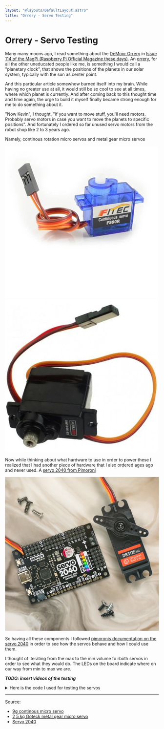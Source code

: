 ```yaml
---
layout: "@layouts/DefaultLayout.astro"
title: "Orrery - Servo Testing"
---
```


# Orrery - Servo Testing

Many many moons ago, I read something about the [DeMoor Orrery](https://demoor-orrery.com/en) in [Issue 114 of the MagPi (Raspberry Pi Official Magazine these days)](https://magazine.raspberrypi.com/issues/114). An [orrery](https://en.wikipedia.org/wiki/Orrery), for all the other uneducated people like me, is something I would call a "planetary clock", that shows the positions of the planets in our solar system, typically with the sun as center point.

And this particular article somewhow burned itself into my brain. While having no greater use at all, it would still be so cool to see at all times, where which planet is currently. And after coming back to this thought time and time again, the urge to build it myself finally became strong enough for me to do something about it.

"Now Kevin", I thought, "if you want to move stuff, you'll need motors. Probably servo motors in case you want to move the planets to specific positions". And fortunately I ordered so far unused servo motors from the robot shop like 2 to 3 years ago.

Namely, continous rotation micro servos and metal gear micro servos

![9g-continuous-rotation-micro-servo.jpg](../../assets/orrery/9g-continuous-rotation-micro-servo.jpg)
![25kg-goteck-metal-gear-micro-servo.jpg](../../assets/orrery/25kg-goteck-metal-gear-micro-servo.jpg)

Now while thinking about what hardware to use in order to power these I realized that I had another piece of hardware that I also ordered ages ago and never used. A [servo 2040 from Pimoroni](https://shop.pimoroni.com/products/servo-2040)

![servo-2040-1_768x768_crop_center.webp](../../assets/orrery/servo-2040.webp)

So having all these components I followed [pimoronis documentation on the servo 2040](https://github.com/pimoroni/pimoroni-pico/tree/main/micropython/modules/servo) in order to see how the servos behave and how I could use them.

I thought of iterating from the max to the min volume fo rboth servos in order to see what they would do. The LEDs on the board indicate where on our way from min to max we are.

**_TODO: insert videos of the testing_**

<details>
<summary>
    Here is the code I used for testing the servos
</summary>

```python
from plasma import WS2812
from servo import Servo, servo2040
import time

led_bar = WS2812(servo2040.NUM_LEDS, 1, 0, servo2040.LED_DATA)
led_bar.start()
led_brightness = 130
number_of_leds = 6

def lights_out():
    led_bar.set_rgb(0, 0, 0, 0)
    led_bar.set_rgb(1, 0, 0, 0)
    led_bar.set_rgb(2, 0, 0, 0)
    led_bar.set_rgb(3, 0, 0, 0)
    led_bar.set_rgb(4, 0, 0, 0)
    led_bar.set_rgb(5, 0, 0, 0)

servo = Servo(servo2040.SERVO_1) # calibration=0 => ANGULAR (default) | calibration=2 => CONTINUOS

min_value = servo.min_value()
max_value = servo.max_value()

# we want to let the strip of leds indicate where we are between min & max, so we need a delta value that helps us with that
led_delta = (abs(min_value) + abs(max_value)) / number_of_leds

current_value = min_value
step = (abs(min_value) + abs(max_value)) / 100

# we will reverse the step when we reach a limit, so we need a current_step to keep track of that
current_step = step

print("---- Initiating test sequence...")
print(f"min value: {min_value}")
print(f"max value: {max_value}")
print(f"led_delta: {led_delta}")
print(f"step: {step}\n")

print("---- Let's gooooooooooo....")
while True:
    normalized_current_value = (current_value + abs(min_value))
    how_often_does_led_delta_fit = int(normalized_current_value / led_delta)

    # delta can fit number_of_leds times when it reaches max_value, thefore upper boundary
    led_to_light = min(how_often_does_led_delta_fit, number_of_leds - 1)

    lights_out()
    led_bar.set_rgb(led_to_light, 0, led_brightness, led_brightness)

    servo.value(current_value)

    current_value += current_step
    if current_value >= max_value:
        current_step = -1 * step
        current_value = max_value
        print("REACHED MAX -> back to min")
        led_bar.set_rgb(led_to_light, led_brightness, 0, led_brightness)
    if current_value <= min_value:
        current_step = step
        current_value = min_value
        print("REACHED MIN -> back to max")
        led_bar.set_rgb(led_to_light, led_brightness, 0, led_brightness)

    time.sleep_ms(100)

```

</details>

---

Source:

- [9g continous micro servo](https://eu.robotshop.com/de/products/9g-dauerrotations-micro-servo)
- [2,5 kg Goteck metal gear micro servo](https://eu.robotshop.com/de/products/25-kg-goteck-metallgetriebe-micro-servo)
- [Servo 2040](https://shop.pimoroni.com/products/servo-2040)
